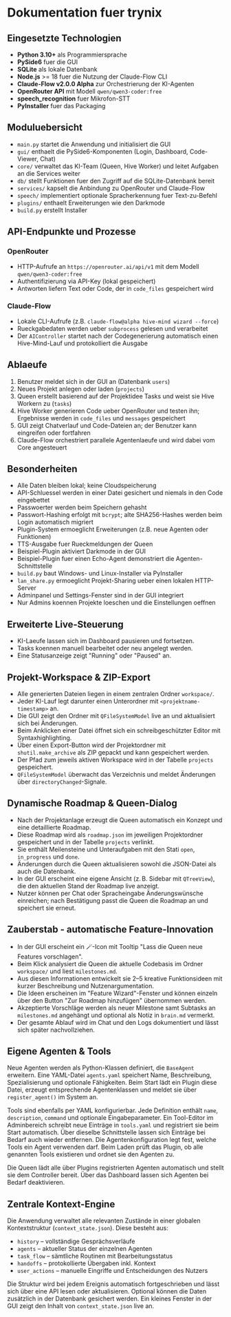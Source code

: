 # Dokumentation fuer trynix

## Eingesetzte Technologien
- **Python 3.10+** als Programmiersprache
- **PySide6** fuer die GUI
- **SQLite** als lokale Datenbank
- **Node.js** >= 18 fuer die Nutzung der Claude-Flow CLI
- **Claude-Flow v2.0.0 Alpha** zur Orchestrierung der KI-Agenten
- **OpenRouter API** mit Modell `qwen/qwen3-coder:free`
- **speech_recognition** fuer Mikrofon-STT
- **PyInstaller** fuer das Packaging

## Moduluebersicht
- `main.py` startet die Anwendung und initialisiert die GUI
- `gui/` enthaelt die PySide6-Komponenten (Login, Dashboard, Code-Viewer, Chat)
- `core/` verwaltet das KI-Team (Queen, Hive Worker) und leitet Aufgaben an die Services weiter
- `db/` stellt Funktionen fuer den Zugriff auf die SQLite-Datenbank bereit
- `services/` kapselt die Anbindung zu OpenRouter und Claude-Flow
- `speech/` implementiert optionale Spracherkennung fuer Text-zu-Befehl
- `plugins/` enthaelt Erweiterungen wie den Darkmode
- `build.py` erstellt Installer

## API-Endpunkte und Prozesse
### OpenRouter
- HTTP-Aufrufe an `https://openrouter.ai/api/v1` mit dem Modell `qwen/qwen3-coder:free`
- Authentifizierung via API-Key (lokal gespeichert)
- Antworten liefern Text oder Code, der in `code_files` gespeichert wird

### Claude-Flow
- Lokale CLI-Aufrufe (z.B. `claude-flow@alpha hive-mind wizard --force`)
- Rueckgabedaten werden ueber `subprocess` gelesen und verarbeitet
- Der `AIController` startet nach der Codegenerierung automatisch einen Hive-Mind-Lauf und protokolliert die Ausgabe

## Ablaeufe
1. Benutzer meldet sich in der GUI an (Datenbank `users`)
2. Neues Projekt anlegen oder laden (`projects`)
3. Queen erstellt basierend auf der Projektidee Tasks und weist sie Hive Workern zu (`tasks`)
4. Hive Worker generieren Code ueber OpenRouter und testen ihn; Ergebnisse werden in `code_files` und `messages` gespeichert
5. GUI zeigt Chatverlauf und Code-Dateien an; der Benutzer kann eingreifen oder fortfahren
6. Claude-Flow orchestriert parallele Agentenlaeufe und wird dabei vom Core angesteuert

## Besonderheiten
- Alle Daten bleiben lokal; keine Cloudspeicherung
- API-Schluessel werden in einer Datei gesichert und niemals in den Code eingebettet
- Passwoerter werden beim Speichern gehasht
- Passwort-Hashing erfolgt mit `bcrypt`; alte SHA256-Hashes werden beim Login automatisch migriert
- Plugin-System ermoeglicht Erweiterungen (z.B. neue Agenten oder Funktionen)
- TTS-Ausgabe fuer Rueckmeldungen der Queen
- Beispiel-Plugin aktiviert Darkmode in der GUI
- Beispiel-Plugin fuer einen Echo-Agent demonstriert die Agenten-Schnittstelle
- `build.py` baut Windows- und Linux-Installer via PyInstaller
- `lan_share.py` ermoeglicht Projekt-Sharing ueber einen lokalen HTTP-Server
- Adminpanel und Settings-Fenster sind in der GUI integriert
- Nur Admins koennen Projekte loeschen und die Einstellungen oeffnen

## Erweiterte Live-Steuerung
- KI-Laeufe lassen sich im Dashboard pausieren und fortsetzen.
- Tasks koennen manuell bearbeitet oder neu angelegt werden.
- Eine Statusanzeige zeigt "Running" oder "Paused" an.

## Projekt-Workspace & ZIP-Export
- Alle generierten Dateien liegen in einem zentralen Ordner `workspace/`.
- Jeder KI-Lauf legt darunter einen Unterordner mit `<projektname-timestamp>` an.
- Die GUI zeigt den Ordner mit `QFileSystemModel` live an und aktualisiert sich bei Änderungen.
- Beim Anklicken einer Datei öffnet sich ein schreibgeschützter Editor mit Syntaxhighlighting.
- Über einen Export-Button wird der Projektordner mit `shutil.make_archive` als ZIP gepackt und kann gespeichert werden.
- Der Pfad zum jeweils aktiven Workspace wird in der Tabelle `projects` gespeichert.
- `QFileSystemModel` überwacht das Verzeichnis und meldet Änderungen über `directoryChanged`-Signale.

## Dynamische Roadmap & Queen-Dialog
- Nach der Projektanlage erzeugt die Queen automatisch ein Konzept und eine detaillierte Roadmap.
- Diese Roadmap wird als `roadmap.json` im jeweiligen Projektordner gespeichert und in der Tabelle `projects` verlinkt.
- Sie enthält Meilensteine und Unteraufgaben mit den Stati `open`, `in_progress` und `done`.
- Änderungen durch die Queen aktualisieren sowohl die JSON-Datei als auch die Datenbank.
- In der GUI erscheint eine eigene Ansicht (z. B. Sidebar mit `QTreeView`), die den aktuellen Stand der Roadmap live anzeigt.
- Nutzer können per Chat oder Spracheingabe Änderungswünsche einreichen; nach Bestätigung passt die Queen die Roadmap an und speichert sie erneut.

## Zauberstab - automatische Feature-Innovation
- In der GUI erscheint ein 🪄-Icon mit Tooltip "Lass die Queen neue Features vorschlagen".
- Beim Klick analysiert die Queen die aktuelle Codebasis im Ordner `workspace/` und liest `milestones.md`.
- Aus diesen Informationen entwickelt sie 2–5 kreative Funktionsideen mit kurzer Beschreibung und Nutzenargumentation.
- Die Ideen erscheinen im "Feature Wizard"-Fenster und können einzeln über den Button "Zur Roadmap hinzufügen" übernommen werden.
- Akzeptierte Vorschläge werden als neuer Milestone samt Subtasks an `milestones.md` angehängt und optional als Notiz in `brain.md` vermerkt.
- Der gesamte Ablauf wird im Chat und den Logs dokumentiert und lässt sich später nachvollziehen.

## Eigene Agenten & Tools
Neue Agenten werden als Python-Klassen definiert, die `BaseAgent` erweitern. Eine YAML-Datei `agents.yaml` speichert Name, Beschreibung, Spezialisierung und optionale Fähigkeiten. Beim Start lädt ein Plugin diese Datei, erzeugt entsprechende Agentenklassen und meldet sie über `register_agent()` im System an.

Tools sind ebenfalls per YAML konfigurierbar. Jede Definition enthält `name`, `description`, `command` und optionale Eingabeparameter. Ein Tool-Editor im Adminbereich schreibt neue Einträge in `tools.yaml` und registriert sie beim Start automatisch. Über dieselbe Schnittstelle lassen sich Einträge bei Bedarf auch wieder entfernen. Die Agentenkonfiguration legt fest, welche Tools ein Agent verwenden darf. Beim Laden prüft das Plugin, ob alle genannten Tools existieren und ordnet sie den Agenten zu.

Die Queen lädt alle über Plugins registrierten Agenten automatisch und stellt sie dem Controller bereit. Über das Dashboard lassen sich Agenten bei Bedarf deaktivieren.


## Zentrale Kontext-Engine
Die Anwendung verwaltet alle relevanten Zustände in einer globalen Kontextstruktur (`context_state.json`). Diese besteht aus:

- `history` – vollständige Gesprächsverläufe
- `agents` – aktueller Status der einzelnen Agenten
- `task_flow` – sämtliche Routinen mit Bearbeitungsstatus
- `handoffs` – protokollierte Übergaben inkl. Kontext
- `user_actions` – manuelle Eingriffe und Entscheidungen des Nutzers

Die Struktur wird bei jedem Ereignis automatisch fortgeschrieben und lässt sich über eine API lesen oder aktualisieren. Optional können die Daten zusätzlich in der Datenbank gesichert werden.
Ein kleines Fenster in der GUI zeigt den Inhalt von `context_state.json` live an.
